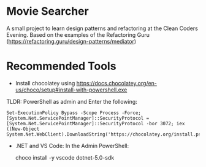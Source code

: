 # Movie Searcher

A small project to learn design patterns and refactoring at the Clean Coders Evening.
Based on the examples of the Refactoring Guru (https://refactoring.guru/design-patterns/mediator)

# Recommended Tools

- Install chocolatey using https://docs.chocolatey.org/en-us/choco/setup#install-with-powershell.exe

TLDR: PowerShell as admin and Enter the following:

    Set-ExecutionPolicy Bypass -Scope Process -Force; [System.Net.ServicePointManager]::SecurityProtocol = [System.Net.ServicePointManager]::SecurityProtocol -bor 3072; iex ((New-Object System.Net.WebClient).DownloadString('https://chocolatey.org/install.ps1')) 
    
- .NET and VS Code:
In the Admin PowerShell: 

    choco install -y vscode dotnet-5.0-sdk
    
  
